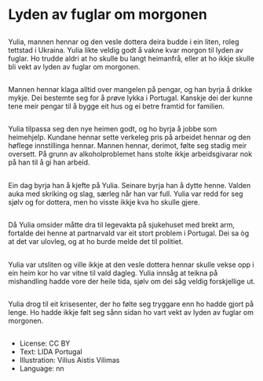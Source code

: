 # Lyden av fuglar om morgonen

##
Yulia, mannen hennar og den vesle dottera deira budde i ein liten, roleg tettstad i Ukraina. Yulia likte veldig godt å vakne kvar morgon til lyden av fuglar. Ho trudde aldri at ho skulle bu langt heimanfrå, eller at ho ikkje skulle bli vekt av lyden av fuglar om morgonen.

##
Mannen hennar klaga alltid over mangelen på pengar, og han byrja å drikke mykje. Dei bestemte seg for å prøve lykka i Portugal. Kanskje dei der kunne tene meir pengar til å bygge eit hus og ei betre framtid for familien.

##
Yulia tilpassa seg den nye heimen godt, og ho byrja å jobbe som heimehjelp. Kundane hennar sette verkeleg pris på arbeidet hennar og den høflege innstillinga hennar. Mannen hennar, derimot, følte seg stadig meir oversett. På grunn av alkoholproblemet hans stolte ikkje arbeidsgivarar nok på han til å gi han arbeid.

##
Ein dag byrja han å kjefte på Yulia. Seinare byrja han å dytte henne. Valden auka med skriking og slag, særleg når han var full. Yulia var redd for seg sjølv og for dottera, men ho visste ikkje kva ho skulle gjere.

##
Då Yulia omsider måtte dra til legevakta på sjukehuset med brekt arm, fortalde dei henne at partnarvald var eit stort problem i Portugal. Dei sa òg at det var ulovleg, og at ho burde melde det til politiet.

##
Yulia var utsliten og ville ikkje at den vesle dottera hennar skulle vekse opp i ein heim kor ho var vitne til vald dagleg. Yulia innsåg at teikna på mishandling hadde vore der heile tida, sjølv om dei såg veldig forskjellige ut.

##
Yulia drog til eit krisesenter, der ho følte seg tryggare enn ho hadde gjort på lenge. Ho hadde ikkje følt seg sånn sidan ho vart vekt av lyden av fuglar om morgonen.

##
* License: CC BY
* Text: LIDA Portugal
* Illustration: Vilius Aistis Vilimas
* Language: nn
